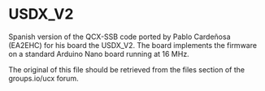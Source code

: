 USDX_V2
======

Spanish version of the QCX-SSB code ported by Pablo Cardeñosa (EA2EHC) for his board
the USDX_V2.
The board implements the firmware on a standard Arduino Nano board running
at 16 MHz.

The original of this file should be retrieved from the files section of the
groups.io/ucx forum.


